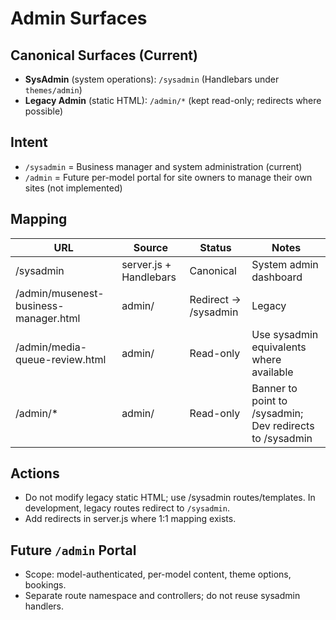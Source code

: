# Admin Surfaces

## Canonical Surfaces (Current)
- **SysAdmin** (system operations): `/sysadmin` (Handlebars under `themes/admin`)
- **Legacy Admin** (static HTML): `/admin/*` (kept read-only; redirects where possible)

## Intent
- `/sysadmin` = Business manager and system administration (current)
- `/admin` = Future per-model portal for site owners to manage their own sites (not implemented)

## Mapping
| URL | Source | Status | Notes |
|-----|--------|--------|-------|
| /sysadmin | server.js + Handlebars | Canonical | System admin dashboard |
| /admin/musenest-business-manager.html | admin/ | Redirect → /sysadmin | Legacy |
| /admin/media-queue-review.html | admin/ | Read-only | Use sysadmin equivalents where available |
| /admin/* | admin/ | Read-only | Banner to point to /sysadmin; Dev redirects to /sysadmin |

## Actions
- Do not modify legacy static HTML; use /sysadmin routes/templates. In development, legacy routes redirect to `/sysadmin`.
- Add redirects in server.js where 1:1 mapping exists.

## Future `/admin` Portal
- Scope: model-authenticated, per-model content, theme options, bookings.
- Separate route namespace and controllers; do not reuse sysadmin handlers. 